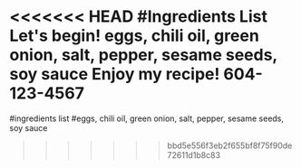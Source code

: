 <<<<<<< HEAD
#Ingredients List
Let's begin!
eggs, chili oil, green onion, salt, pepper, sesame seeds, soy sauce
Enjoy my recipe!
604-123-4567
=======
#ingredients list
#eggs, chili oil, green onion, salt, pepper, sesame seeds, soy sauce
>>>>>>> bbd5e556f3eb2f655bf8f75f90de72611d1b8c83
